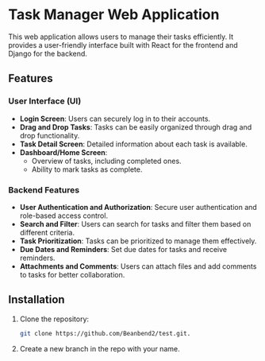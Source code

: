 # Task Manager Web Application

This web application allows users to manage their tasks efficiently. It provides a user-friendly interface built with React for the frontend and Django for the backend.

## Features

### User Interface (UI)

- **Login Screen**: Users can securely log in to their accounts.
- **Drag and Drop Tasks**: Tasks can be easily organized through drag and drop functionality.
- **Task Detail Screen**: Detailed information about each task is available.
- **Dashboard/Home Screen**:
  - Overview of tasks, including completed ones.
  - Ability to mark tasks as complete.

### Backend Features

- **User Authentication and Authorization**: Secure user authentication and role-based access control.
- **Search and Filter**: Users can search for tasks and filter them based on different criteria.
- **Task Prioritization**: Tasks can be prioritized to manage them effectively.
- **Due Dates and Reminders**: Set due dates for tasks and receive reminders.
- **Attachments and Comments**: Users can attach files and add comments to tasks for better collaboration.

## Installation

1. Clone the repository:

   ```bash
   git clone https://github.com/Beanbend2/test.git.

2. Create a new branch in the repo with your name.


